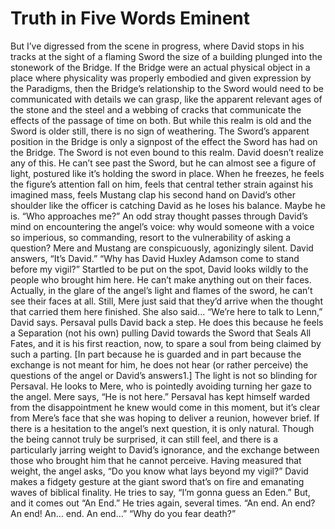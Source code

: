 # Truth in Five Words Eminent

But I’ve digressed from the scene in progress, where David stops in his tracks at the sight of a flaming Sword the size of a building plunged into the stonework of the Bridge. If the Bridge were an actual physical object in a place where physicality was properly embodied and given expression by the Paradigms, then the Bridge’s relationship to the Sword would need to be communicated with details we can grasp, like the apparent relevant ages of the stone and the steel and a webbing of cracks that communicate the effects of the passage of time on both. But while this realm is old and the Sword is older still, there is no sign of weathering. The Sword’s apparent position in the Bridge is only a signpost of the effect the Sword has had on the Bridge. The Sword is not even bound to this realm.
David doesn’t realize any of this. He can’t see past the Sword, but he can almost see a figure of light, postured like it’s holding the sword in place. When he freezes, he feels the figure’s attention fall on him, feels that central tether strain against his imagined mass, feels Mustang clap his second hand on David’s other shoulder like the officer is catching David as he loses his balance. Maybe he is.
 “Who approaches me?” An odd stray thought passes through David’s mind on encountering the angel’s voice: why would someone with a voice so imperious, so commanding, resort to the vulnerability of asking a question?
Mere and Mustang are conspicuously, agonizingly silent.
David answers, “It’s David.”
“Why has David Huxley Adamson come to stand before my vigil?”
Startled to be put on the spot, David looks wildly to the people who brought him here. He can’t make anything out on their faces. Actually, in the glare of the angel’s light and flames of the sword, he can’t see their faces at all. Still, Mere just said that they’d arrive when the thought that carried them here finished. She also said…
“We’re here to talk to Lenn,” David says.
Persaval pulls David back a step. He does this because he feels a Separation (not his own) pulling David towards the Sword that Seals All Fates, and it is his first reaction, now, to spare a soul from being claimed by such a parting. [In part because he is guarded and in part because the exchange is not meant for him, he does not hear (or rather perceive) the questions of the angel or David’s answers1.] The light is not so blinding for Persaval. He looks to Mere, who is pointedly avoiding turning her gaze to the angel.
Mere says, “He is not here.”
Persaval has kept himself warded from the disappointment he knew would come in this moment, but it’s clear from Mere’s face that she was hoping to deliver a reunion, however brief.
If there is a hesitation to the angel’s next question, it is only natural. Though the being cannot truly be surprised, it can still feel, and there is a particularly jarring weight to David’s ignorance, and the exchange between those who brought him that he cannot perceive. Having measured that weight, the angel asks, “Do you know what lays beyond my vigil?”
David makes a fidgety gesture at the giant sword that’s on fire and emanating waves of biblical finality. He tries to say, “I’m gonna guess an Eden.” But, and it comes out “An End.”
He tries again, several times. “An end. An end? An end! An… end. An end…”
“Why do you fear death?”
#
